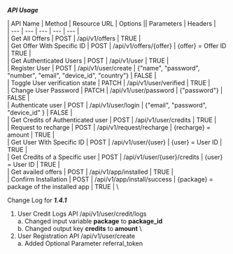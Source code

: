 ***API Usage***

| API Name | Method | Resource URL | Options || Parameters | Headers | \
| --- | --- | --- | --- | --- | \
| Get All Offers | POST | /api/v1/offers | TRUE | \
| Get Offer With Specific ID | POST | /api/v1/offers/{offer} | {offer} = Offer ID | TRUE | \
| Get Authenticated Users | POST | /api/v1/user | TRUE | \
| Register User | POST | /api/v1/user/create | {"name", "password", "number", "email", "device_id", "country"} | FALSE | \
| Toggle User verification state | PATCH | /api/v1/user/verified | TRUE | \
| Change User Password | PATCH | /api/v1/user/password | {"password"} | FALSE | \
| Authenticate user | POST | /api/v1/user/login | {"email", "password", "device_id" } | FALSE | \
| Get Credits of Authenticated user | POST | /api/v1/user/credits | TRUE | \
| Request to recharge | POST | /api/v1/request/recharge | {recharge} = amount | TRUE | \
| Get User With Specific ID | POST | /api/v1/user/{user} | {user} = User ID | TRUE | \
| Get Credits of a Specific user | POST | /api/v1/user/{user}/credits | {user} = User ID | TRUE | \
| Get availed offers | POST | /api/v1/app/installed | TRUE | \
| Confirm Installation | POST | /api/v1/app/install/success | {package} = package of the installed app | TRUE | \

Change Log for ***1.4.1***

1) User Credit Logs API /api/v1/user/credit/logs \
    a. Changed input variable **package** to **package_id** \
    b. Changed output key **credits** to **amount** \
2) User Registration API /api/v1/user/create \
    a. Added Optional Parameter referral_token 
    